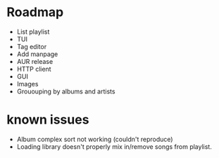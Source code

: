 # Roadmap
- List playlist
- TUI
- Tag editor
- Add manpage
- AUR release
- HTTP client
- GUI
- Images
- Grououping by albums and artists

# known issues
- Album complex sort not working (couldn't reproduce)
- Loading library doesn't properly mix in/remove songs from playlist.
